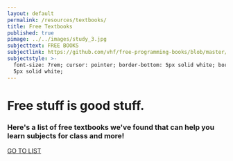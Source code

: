 ```yaml
---
layout: default
permalink: /resources/textbooks/
title: Free Textbooks
published: true
pimage: ../../images/study_3.jpg
subjecttext: FREE BOOKS
subjectlink: https://github.com/vhf/free-programming-books/blob/master/free-programming-books.md
subjectstyle: >-
  font-size: 7rem; cursor: pointer; border-bottom: 5px solid white; border-top:
  5px solid white;
---
```

<div class='content-wrap'>
	<h1>Free stuff is good stuff.</h1>
	<h3>Here's a list of free textbooks we've found that can help you learn subjects for class and more!</h3>
  <a class='classy-link bottom-page-link' id='go-to-books-list' href="{{ page.subjectlink }}">GO TO LIST</a>
</div>
